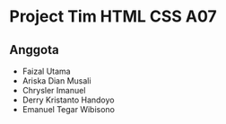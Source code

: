 # Project Tim HTML CSS A07
## Anggota
- Faizal Utama
- Ariska Dian Musali
- Chrysler Imanuel
- Derry Kristanto Handoyo
- Emanuel Tegar Wibisono